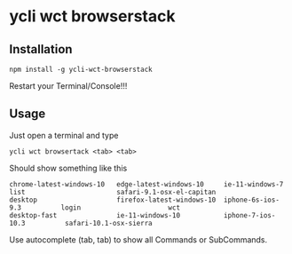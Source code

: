 ycli wct browserstack
=============

Installation
------------

```
npm install -g ycli-wct-browserstack
```

Restart your Terminal/Console!!!

Usage
-----

Just open a terminal and type

```
ycli wct browsertack <tab> <tab>
```

Should show something like this
```
chrome-latest-windows-10   edge-latest-windows-10     ie-11-windows-7            list                       safari-9.1-osx-el-capitan
desktop                    firefox-latest-windows-10  iphone-6s-ios-9.3          login                      wct
desktop-fast               ie-11-windows-10           iphone-7-ios-10.3          safari-10.1-osx-sierra
```

Use autocomplete (tab, tab) to show all Commands or SubCommands.
